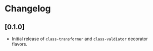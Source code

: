 # Changelog

## [0.1.0]

 - Initial release of `class-transformer` and `class-valdiator` decorator flavors.
